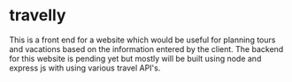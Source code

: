 # travelly

This is a front end for a website which would be useful for planning tours and vacations based on the information entered by the client.
The backend for this website is pending yet but mostly will be built using node and express js with using various travel API's.
